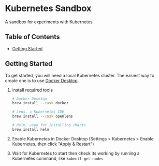 # Kubernetes Sandbox

A sandbox for experiments with Kubernetes.

## Table of Contents

- [Getting Started](#getting-started)

## Getting Started

To get started, you will need a local Kubernetes cluster.
The easiest way to create one is to use [Docker Desktop](https://www.docker.com/products/docker-desktop).

1. Install required tools

   ```bash
   # Docker Desktop
   brew install --cask docker

   # Lens, a Kubernetes IDE
   brew install --cask openlens

   # Helm, used for installing charts
   brew install helm
   ```

2. Enable Kubernetes in Docker Desktop (Settings > Kubernetes > Enable Kubernetes, then click "Apply & Restart")
3. Wait for Kubernetes to start then check its working by running a Kubernetes command, like `kubectl get nodes`
